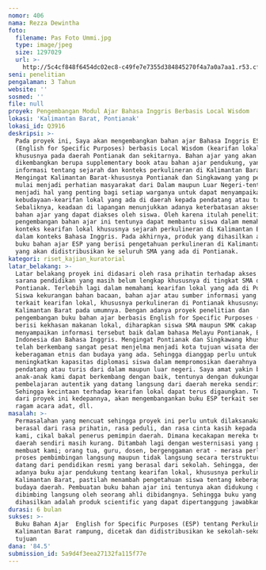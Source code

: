 ```yaml
---
nomor: 406
nama: Rezza Dewintha
foto:
  filename: Pas Foto Ummi.jpg
  type: image/jpeg
  size: 1297029
  url: >-
    http://5c4cf848f6454dc02ec8-c49fe7e7355d384845270f4a7a0a7aa1.r53.cf2.rackcdn.com/3317159a-6c35-4621-9009-5baf039b61fd/Pas%20Foto%20Ummi.jpg
seni: penelitian
pengalaman: 3 Tahun
website: ''
sosmed: ''
file: null
proyek: Pengembangan Modul Ajar Bahasa Inggris Berbasis Local Wisdom
lokasi: 'Kalimantan Barat, Pontianak'
lokasi_id: Q3916
deskripsi: >-
  Pada proyek ini, Saya akan mengembangkan bahan ajar Bahasa Inggris ESP
  (English for Specific Purposes) berbasis Local Wisdom (kearifan lokal)
  khususnya pada daerah Pontianak dan sekitarnya. Bahan ajar yang akan
  dikembangkan berupa supplementary book atau bahan ajar pendukung, yang memuat
  informasi tentang sejarah dan konteks perkulineran di Kalimantan Barat.
  Mengingat Kalimantan Barat-khususnya Pontianak dan Singkawang yang perlahan
  mulai menjadi perhatian masyarakat dari Dalam maupun Luar Negeri-tentunya
  menjadi hal yang penting bagi setiap warganya untuk dapat menyampaikan
  kebudayaan-kearifan lokal yang ada di daerah kepada pendatang atau turis.
  Sebaliknya, keadaan di lapangan menunjukkan adanya keterbatasan akses dan
  bahan ajar yang dapat diakses oleh siswa. Oleh karena itulah penelitian dan
  pengembangan bahan ajar ini tentunya dapat membantu siswa dalam memahami
  konteks kearifan lokal khususnya sejarah perkulineran di Kalimantan Barat
  dalam konteks Bahasa Inggris. Pada akhirnya, produk yang dihasilkan adalah
  buku bahan ajar ESP yang berisi pengetahuan perkulineran di Kalimantan Barat
  yang akan didistribusikan ke seluruh SMA yang ada di Pontianak.
kategori: riset_kajian_kuratorial
latar_belakang: >-
  Latar belakang proyek ini didasari oleh rasa prihatin terhadap akses dan
  sarana pendidikan yang masih belum lengkap khususnya di tingkat SMA dan SMK di
  Pontianak. Terlebih lagi dalam memahami kearifan lokal yang ada di Pontianak.
  Siswa kekurangan bahan bacaan, bahan ajar atau sumber informasi yang akurat
  terkait kearifan lokal, khususnya perkulineran di Pontianak khususnya, dan
  Kalimantan Barat pada umumnya. Dengan adanya proyek penelitian dan
  pengembangan buku bahan ajar berbasis English for Specific Purposes (ESP) yang
  berisi kekhasan makanan lokal, diharapkan siswa SMA maupun SMK cakap dalam
  menyampaikan informasi tersebut baik dalam bahasa Melayu Pontianak, Bahasa
  Indonesia dan Bahasa Inggris. Mengingat Pontianak dan Singkawang khususnya
  telah berkembang sangat pesat menjelma menjadi kota tujuan wisata dengan
  keberagaman etnis dan budaya yang ada. Sehingga dianggap perlu untuk
  meningkatkan kapasitas diplomasi siswa dalam mempromosikan daerahnya kepada
  pendatang atau turis dari dalam maupun luar negeri. Saya amat yakin bahwa
  anak-anak kami dapat berkembang dengan baik, tentunya dengan dukungan
  pembelajaran autentik yang datang langsung dari daerah mereka sendiri.
  Sehingga kecintaan terhadap kearifan lokal dapat terus digaungkan. Terusan
  dari proyek ini kedepannya, akan mengembangankan buku ESP terkait seni tari,
  ragam acara adat, dll.
masalah: >-
  Permasalahan yang mencuat sehingga proyek ini perlu untuk dilaksanakan,
  berasal dari rasa prihatin, rasa peduli, dan rasa cinta kasih kepada anak-anak
  kami, cikal bakal penerus pemimpin daerah. Dimana kecakapan mereka terhadap
  daerah sendiri masih kurang. Ditambah lagi dengan westernisasi yang pesat,
  membuat kami; orang tua, guru, dosen, bergenggaman erat - merasa perlu adanya
  proses pembimbingan langsung maupun tidak langsung secara terstruktur yang
  datang dari pendidikan resmi yang berasal dari sekolah. Sehingga, dengan
  adanya buku ajar pendukung tentang kearifan lokal, khususnya perkulineran di
  Kalimantan Barat, pastilah menambah pengetahuan siswa tentang keberagaman aset
  budaya daerah. Pembuatan buku bahan ajar ini tentunya akan didukung dan
  dibimbing langsung oleh seorang ahli dibidangnya. Sehingga buku yang
  dihasilkan adalah produk scientific yang dapat dipertanggung jawabkan isinya.
durasi: 6 bulan
sukses: >-
  Buku Bahan Ajar  English for Specific Purposes (ESP) tentang Perkulineran
  Kalimantan Barat rampung, dicetak dan didistribusikan ke sekolah-sekolah
  tujuan
dana: '84.5'
submission_id: 5a9d4f3eea27132fa115f77e
---
```

